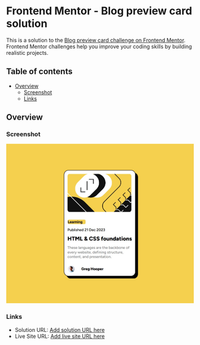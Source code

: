 # Frontend Mentor - Blog preview card solution

This is a solution to the [Blog preview card challenge on Frontend Mentor](https://www.frontendmentor.io/challenges/blog-preview-card-ckPaj01IcS). Frontend Mentor challenges help you improve your coding skills by building realistic projects.

## Table of contents

- [Overview](#overview)
  - [Screenshot](#screenshot)
  - [Links](#links)

## Overview

### Screenshot

![](./screenshot.jpg)

### Links

- Solution URL: [Add solution URL here](https://github.com/ABergelin/FEM-blog-preview-card)
- Live Site URL: [Add live site URL here](https://abergelin.github.io/FEM-blog-preview-card/)

